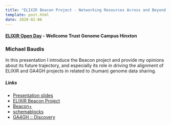 ```yaml
---
title: "ELIXIR Beacon Project - Networking Resources Across and Beyond ELIXIR Human Data Communities"
template: post.html 
date: 2020-02-06
---
```


#### [ELIXIR Open Day](https://elixir-europe.org/events/elixir-open-day) - Wellcome Trust Genome Campus Hinxton
### Michael Baudis

In this presentation I introduce the Beacon project and provide
my opinions about its future trajectory, and especially its role
in driving the alignment of ELIXIR and GA4GH projects in related
to (human) genome data sharing.

##### Links

* [Presentation slides](http://info.baudisgroup.org/pdf/2020-02-06___Michael-Baudis__Beacon-Networks__ELIXIR-Day-2020.pdf)
* [ELIXIR Beacon Project](http://beacon-project.io)
* [Beacon+](http://beacon.progenetix.org)
* [schemablocks](http://schemablocks.org)
* [GA4GH :: Discovery](http://ga4gh-discovery.github.io)
